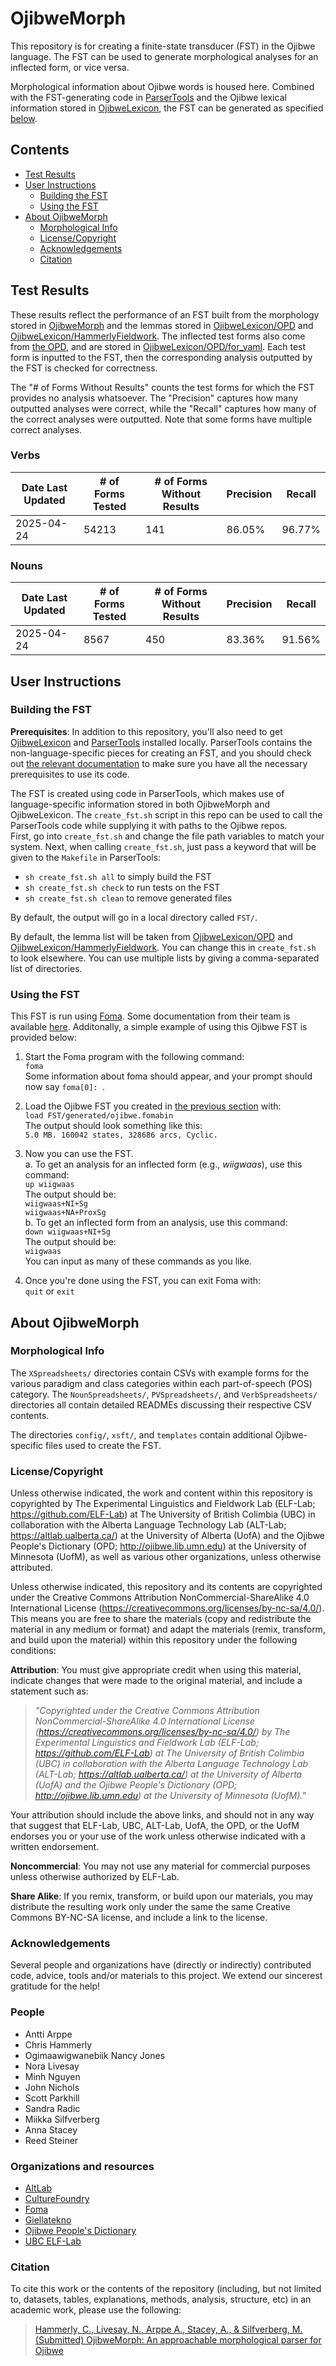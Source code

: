 # OjibweMorph
This repository is for creating a finite-state transducer (FST) in the Ojibwe language.  The FST can be used to generate morphological analyses for an inflected form, or vice versa.

Morphological information about Ojibwe words is housed here.  Combined with the FST-generating code in [ParserTools](https://github.com/ELF-Lab/ParserTools) and the Ojibwe lexical information stored in [OjibweLexicon](https://github.com/ELF-Lab/OjibweLexicon), the FST can be generated as specified [below](#building-the-fst).

## Contents
-  [Test Results](#test-results)
- [User Instructions](#user-instructions)
    - [Building the FST](#building-the-fst)
    - [Using the FST](#using-the-fst)
- [About OjibweMorph](#about-ojibwemorph)
    - [Morphological Info](#morphological-info)
    - [License/Copyright](#licensecopyright)
    - [Acknowledgements](#acknowledgements)
    - [Citation](#citation)

## Test Results
These results reflect the performance of an FST built from the morphology stored in [OjibweMorph](https://github.com/ELF-Lab/OjibweMorph) and the lemmas stored in [OjibweLexicon/OPD](https://github.com/ELF-Lab/OjibweLexicon/tree/main/OPD) and [OjibweLexicon/HammerlyFieldwork](https://github.com/ELF-Lab/OjibweLexicon/tree/main/HammerlyFieldwork).  The inflected test forms also come from [the OPD](https://ojibwe.lib.umn.edu), and are stored in [OjibweLexicon/OPD/for_yaml](https://github.com/ELF-Lab/OjibweLexicon/tree/main/OPD/for_yaml).  Each test form is inputted to the FST, then the corresponding analysis outputted by the FST is checked for correctness.

The "# of Forms Without Results" counts the test forms for which the FST provides no analysis whatsoever.  The "Precision" captures how many outputted analyses were correct, while the "Recall" captures how many of the correct analyses were outputted.  Note that some forms have multiple correct analyses.

### Verbs
| Date Last Updated | # of Forms Tested | # of Forms Without Results | Precision | Recall |
|---|---|---|---|---|
| 2025-04-24 | 54213 | 141 | 86.05% | 96.77% |

### Nouns
| Date Last Updated | # of Forms Tested | # of Forms Without Results |  Precision | Recall |
|---|---|---|---|---|
| 2025-04-24 | 8567 | 450 | 83.36% | 91.56% |
## User Instructions

### Building the FST
**Prerequisites**: In addition to this repository, you'll also need to get [OjibweLexicon](https://github.com/ELF-Lab/OjibweLexicon) and [ParserTools](https://github.com/ELF-Lab/ParserTools) installed locally.  ParserTools contains the non-language-specific pieces for creating an FST, and you should check out [the relevant documentation](https://github.com/ELF-Lab/ParserTools/tree/main/csv2fst) to make sure you have all the necessary prerequisites to use its code.

The FST is created using code in ParserTools, which makes use of language-specific information stored in both OjibweMorph and OjibweLexicon.  The `create_fst.sh` script in this repo can be used to call the ParserTools code while supplying it with paths to the Ojibwe repos.  
First, go into `create_fst.sh` and change the file path variables to match your system.  Next, when calling `create_fst.sh`, just pass a keyword that will be given to the `Makefile` in ParserTools:
- `sh create_fst.sh all` to simply build the FST
- `sh create_fst.sh check` to run tests on the FST
- `sh create_fst.sh clean` to remove generated files

By default, the output will go in a local directory called `FST/`.

By default, the lemma list will be taken from [OjibweLexicon/OPD](https://github.com/ELF-Lab/OjibweLexicon/tree/main/OPD) and [OjibweLexicon/HammerlyFieldwork](https://github.com/ELF-Lab/OjibweLexicon/tree/main/HammerlyFieldwork).  You can change this in `create_fst.sh` to look elsewhere.  You can use multiple lists by giving a comma-separated list of directories.

### Using the FST
This FST is run using [Foma](https://fomafst.github.io).  Some documentation from their team is available [here](https://github.com/mhulden/foma/blob/master/foma/docs/simpleintro.md).  Additonally, a simple example of using this Ojibwe FST is provided below:

1. Start the Foma program with the following command:  
`foma`  
Some information about foma should appear, and your prompt should now say `foma[0]: `.

2.  Load the Ojibwe FST you created in [the previous section](#building-the-fst) with:  
`load FST/generated/ojibwe.fomabin`  
The output should look something like this:  
`5.0 MB. 160042 states, 328686 arcs, Cyclic.`

3.  Now you can use the FST.  
a. To get an analysis for an inflected form (e.g., *wiigwaas*), use this command:  
`up wiigwaas`  
The output should be:  
`wiigwaas+NI+Sg`  
`wiigwaas+NA+ProxSg`  
b. To get an inflected form from an analysis, use this command:  
`down wiigwaas+NI+Sg`  
The output should be:  
`wiigwaas`  
You can input as many of these commands as you like.

4. Once you're done using the FST, you can exit Foma with:  
`quit` or `exit`

## About OjibweMorph
### Morphological Info
The `XSpreadsheets/` directories contain CSVs with example forms for the various paradigm and class categories within each part-of-speech (POS) category.  The `NounSpreadsheets/`, `PVSpreadsheets/`, and `VerbSpreadsheets/` directories all contain detailed READMEs discussing their respective CSV contents.

The directories `config/`, `xsft/`, and `templates` contain additional Ojibwe-specific files used to create the FST.

### License/Copyright
Unless otherwise indicated, the work and content within this repository is copyrighted by The Experimental Linguistics and Fieldwork Lab (ELF-Lab; https://github.com/ELF-Lab) at The University of British Colimbia (UBC) in collaboration with the Alberta Language Technology Lab (ALT-Lab; https://altlab.ualberta.ca/) at the University of Alberta (UofA) and the Ojibwe People's Dictionary (OPD; http://ojibwe.lib.umn.edu) at the University of Minnesota (UofM), as well as various other organizations, unless otherwise attributed.

Unless otherwise indicated, this repository and its contents are copyrighted under the Creative Commons Attribution NonCommercial-ShareAlike 4.0 International License (https://creativecommons.org/licenses/by-nc-sa/4.0/). This means you are free to share the materials (copy and redistribute the material in any medium or format) and adapt the materials (remix, transform, and build upon the material) within this repository under the following conditions:

**Attribution**: You must give appropriate credit when using this material, indicate changes that were made to the original material, and include a statement such as:

> *"Copyrighted under the Creative Commons Attribution NonCommercial-ShareAlike 4.0 International License (https://creativecommons.org/licenses/by-nc-sa/4.0/) by The Experimental Linguistics and Fieldwork Lab (ELF-Lab; https://github.com/ELF-Lab) at The University of British Colimbia (UBC) in collaboration with the Alberta Language Technology Lab (ALT-Lab; https://altlab.ualberta.ca/) at the University of Alberta (UofA) and the Ojibwe People's Dictionary (OPD; http://ojibwe.lib.umn.edu) at the University of Minnesota (UofM)."* 

Your attribution should include the above links, and should not in any way that suggest that ELF-Lab, UBC, ALT-Lab, UofA, the OPD, or the UofM endorses you or your use of the work unless otherwise indicated with a written endorsement.

**Noncommercial**: You may not use any material for commercial purposes unless otherwise authorized by ELF-Lab.

**Share Alike**: If you remix, transform, or build upon our materials, you may distribute the resulting work only under the same the same Creative Commons BY-NC-SA license, and include a link to the license.

### Acknowledgements
Several people and organizations have (directly or indirectly) contributed code, advice, tools and/or materials to this project. We extend our sincerest gratitude for the help! 

### People
* Antti Arppe
* Chris Hammerly
* Ogimaawigwanebiik Nancy Jones
* Nora Livesay
* Minh Nguyen
* John Nichols
* Scott Parkhill
* Sandra Radic
* Miikka Silfverberg
* Anna Stacey
* Reed Steiner

### Organizations and resources
* [AltLab](https://altlab.ualberta.ca/)
* [CultureFoundry](https://www.culturefoundrystudios.com/)
* [Foma](https://fomafst.github.io/)
* [Giellatekno](https://giellatekno.uit.no/index.eng.html)
* [Ojibwe People's Dictionary](https://ojibwe.lib.umn.edu/about-ojibwe-language)
* [UBC ELF-Lab](https://github.com/ELF-Lab)

### Citation
To cite this work or the contents of the repository (including, but not limited to, datasets, tables, explanations, methods, analysis, structure, etc) in an academic work, please use the following:

> [Hammerly, C., Livesay, N., Arppe A., Stacey, A., & Silfverberg, M. (Submitted) OjibweMorph: An approachable morphological parser for Ojibwe](https://christopherhammerly.com/publication/ojibwemorph/OjibweMorph.pdf)
